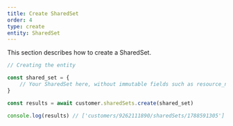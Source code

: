 ```yaml
---
title: Create SharedSet
order: 4
type: create
entity: SharedSet
---
```


This section describes how to create a SharedSet.

```javascript
// Creating the entity

const shared_set = {
    // Your SharedSet here, without immutable fields such as resource_name
}

const results = await customer.sharedSets.create(shared_set)

console.log(results) // ['customers/9262111890/sharedSets/1788591305']
```
